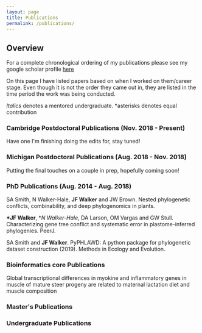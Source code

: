 ```yaml
---
layout: page
title: Publications
permalink: /publications/
---
```


## Overview
For a complete chronological ordering of my publications please see my google scholar profile [here](https://scholar.google.com/citations?user=hSrEx9oAAAAJ&hl=en)

On this page I have listed papers based on when I worked on them/career stage. Even though it is not the order they came out in, they are listed in the time period the work was being conducted.

_Italics_ denotes a mentored undergraduate.
\*asterisks denotes equal contribution

### Cambridge Postdoctoral Publications (Nov. 2018 - Present)

Have one I'm finishing doing the edits for, stay tuned!

### Michigan Postdoctoral Publications (Aug. 2018 - Nov. 2018)

Putting the final touches on a couple in prep, hopefully coming soon!

### PhD Publications (Aug. 2014 - Aug. 2018)

SA Smith, N Walker-Hale, **JF Walker** and JW Brown. Nested phylogenetic conflicts, combinability, and deep phylogenomics in plants.

**\*JF Walker**, \*_N Walker-Hale_, DA Larson, OM Vargas and GW Stull. Characterizing gene tree conflict and systematic error in plastome-inferred phylogenies. PeerJ. 

SA Smith and **JF Walker**. PyPHLAWD: A python package for phylogenetic dataset construction (2019). Methods in Ecology and Evolution.


### Bioinformatics core Publications

Global transcriptional differences in myokine and inflammatory genes in muscle of mature steer progeny are related to maternal lactation diet and muscle composition

### Master's Publications

### Undergraduate Publications



